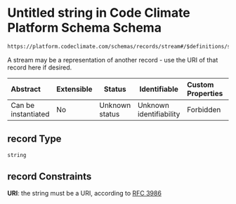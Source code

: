 # Untitled string in Code Climate Platform Schema Schema

```txt
https://platform.codeclimate.com/schemas/records/stream#/$definitions/stream/properties/attributes/properties/record
```

A stream may be a representation of another record - use the URI of that record here if desired.


| Abstract            | Extensible | Status         | Identifiable            | Custom Properties | Additional Properties | Access Restrictions | Defined In                                            |
| :------------------ | ---------- | -------------- | ----------------------- | :---------------- | --------------------- | ------------------- | ----------------------------------------------------- |
| Can be instantiated | No         | Unknown status | Unknown identifiability | Forbidden         | Allowed               | none                | [records.json\*](records.json "open original schema") |

## record Type

`string`

## record Constraints

**URI**: the string must be a URI, according to [RFC 3986](https://tools.ietf.org/html/rfc4291 "check the specification")
